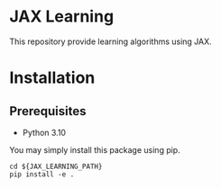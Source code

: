 # JAX Learning
This repository provide learning algorithms using JAX.

# Installation
## Prerequisites
- Python 3.10

You may simply install this package using pip.
```
cd ${JAX_LEARNING_PATH}
pip install -e .
```
